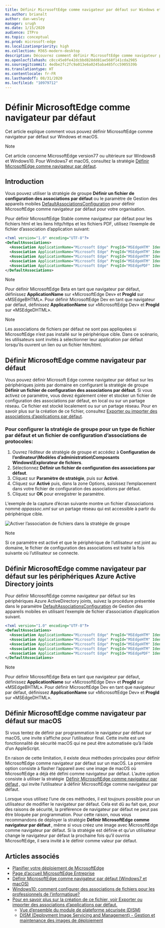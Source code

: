 ```yaml
---
title: Définir MicrosoftEdge comme navigateur par défaut sur Windows et macOS
ms.author: brianalt
author: dan-wesley
manager: srugh
ms.date: 1/15/2020
audience: ITPro
ms.topic: conceptual
ms.prod: microsoft-edge
ms.localizationpriority: high
ms.collection: M365-modern-desktop
description: Découvrez comment définir MicrosoftEdge comme navigateur par défaut
ms.openlocfilehash: c8cc45e0fe42dcbbd828dd81ae568f141cda2985
ms.sourcegitcommit: 4edbe2fc2fc9a013e6a0245aba485fcc5905539b
ms.translationtype: HT
ms.contentlocale: fr-FR
ms.lasthandoff: 08/31/2020
ms.locfileid: "10979712"
---
```

# Définir MicrosoftEdge comme navigateur par défaut

Cet article explique comment vous pouvez définir MicrosoftEdge comme navigateur par défaut sur Windows et macOS.

> [!NOTE]
> Cet article concerne MicrosoftEdge version77 ou ultérieure sur Windows8 et Windows10. Pour Windows7 et macOS, consultez la stratégie [Définir MicrosoftEdge comme navigateur par défaut](https://docs.microsoft.com/DeployEdge/microsoft-edge-policies#defaultbrowsersettingenabled).

## Introduction

Vous pouvez utiliser la stratégie de groupe **Définir un fichier de configuration des associations par défaut** ou le paramètre de Gestion des appareils mobiles [DefaultAssociationsConfiguration](https://docs.microsoft.com/windows/client-management/mdm/policy-csp-applicationdefaults#applicationdefaults-defaultassociationsconfiguration) pour définir MicrosoftEdge comme navigateur par défaut pour votre organisation.

Pour définir MicrosoftEdge Stable comme navigateur par défaut pour les fichiers html et les liens http/https et les fichiers PDF, utilisez l’exemple de fichier d’association d’application suivant:

```xml
<?xml version="1.0" encoding="UTF-8"?>
<DefaultAssociations> 
  <Association ApplicationName="Microsoft Edge" ProgId="MSEdgeHTM" Identifier=".html"/>
  <Association ApplicationName="Microsoft Edge" ProgId="MSEdgeHTM" Identifier=".htm"/>
  <Association ApplicationName="Microsoft Edge" ProgId="MSEdgeHTM" Identifier="http"/>
  <Association ApplicationName="Microsoft Edge" ProgId="MSEdgeHTM" Identifier="https"/>  
  <Association ApplicationName="Microsoft Edge" ProgId="MSEdgePDF" Identifier=".pdf"/>
</DefaultAssociations>
```

> [!NOTE]
> Pour définir MicrosoftEdge Beta en tant que navigateur par défaut, définissez **ApplicationName** sur «MicrosoftEdge Dev» et **ProgId** sur «MSEdgeBHTML». Pour définir MicrosoftEdge Dev en tant que navigateur par défaut, définissez **ApplicationName** sur «MicrosoftEdge Dev» et **ProgId** sur «MSEdgeDHTML».


> [!NOTE]
> Les associations de fichiers par défaut ne sont pas appliquées si MicrosoftEdge n’est pas installé sur le périphérique cible. Dans ce scénario, les utilisateurs sont invités à sélectionner leur application par défaut lorsqu’ils ouvrent un lien ou un fichier htm/html.

## Définir MicrosoftEdge comme navigateur par défaut

Vous pouvez définir Microsoft Edge comme navigateur par défaut sur les périphériques joints par domaine en configurant la stratégie de groupe **Définir un fichier de configuration des associations par défaut**. Si vous activez ce paramètre, vous devez également créer et stocker un fichier de configuration des associations par défaut, en local ou sur un partage réseau. Ce fichier est stocké localement ou sur un partage réseau. Pour en savoir plus sur la création de ce fichier, consultez [Exporter ou importer des associations d’applications par défaut](https://docs.microsoft.com/windows-hardware/manufacture/desktop/export-or-import-default-application-associations).

### Pour configurer la stratégie de groupe pour un type de fichier par défaut et un fichier de configuration d’associations de protocoles:

1. Ouvrez l’éditeur de stratégie de groupe et accédez à **Configuration de l’ordinateur\Modèles d’administration\Composants Windows\Explorateur de fichiers**.
2. Sélectionnez **Définir un fichier de configuration des associations par défaut**.
3. Cliquez sur **Paramètre de stratégie**, puis sur **Activé**.
4. Cliquez sur **Activé** puis, dans la zone Options, saisissez l’emplacement dans votre fichier de configuration des associations par défaut.
5. Cliquez sur **OK** pour enregistrer le paramètre.

L’exemple de la capture d’écran suivante montre un fichier d’associations nommé *appassoc.xml* sur un partage réseau qui est accessible à partir du périphérique cible.

   ![Activer l’association de fichiers dans la stratégie de groupe](./media/edge-learnmore-make-edge-default-browser/edge-learnmore-app-associations.png)

   > [!NOTE]
   > Si ce paramètre est activé et que le périphérique de l’utilisateur est joint au domaine, le fichier de configuration des associations est traité la fois suivante où l’utilisateur se connecte.

## Définir MicrosoftEdge comme navigateur par défaut sur les périphériques Azure Active Directory joints

Pour définir MicrosoftEdge comme navigateur par défaut sur les périphériques Azure ActiveDirectory joints, suivez la procédure présentée dans le paramètre [DefaultAssociationsConfiguration](https://docs.microsoft.com/windows/client-management/mdm/policy-csp-applicationdefaults#applicationdefaults-defaultassociationsconfiguration) de Gestion des appareils mobiles en utilisant l’exemple de fichier d’association d’application suivant.

```xml
<?xml version="1.0" encoding="UTF-8"?>
<DefaultAssociations>
  <Association ApplicationName="Microsoft Edge" ProgId="MSEdgeHTM" Identifier=".html"/>
  <Association ApplicationName="Microsoft Edge" ProgId="MSEdgeHTM" Identifier=".htm"/>
  <Association ApplicationName="Microsoft Edge" ProgId="MSEdgeHTM" Identifier="http"/>
  <Association ApplicationName="Microsoft Edge" ProgId="MSEdgeHTM" Identifier="https"/>  
  <Association ApplicationName="Microsoft Edge" ProgId="MSEdgePDF" Identifier=".pdf"/>
</DefaultAssociations>
```

> [!NOTE]
> Pour définir MicrosoftEdge Beta en tant que navigateur par défaut, définissez **ApplicationName** sur «MicrosoftEdge Dev» et **ProgId** sur «MSEdgeBHTML». Pour définir MicrosoftEdge Dev en tant que navigateur par défaut, définissez **ApplicationName** sur «MicrosoftEdge Dev» et **ProgId** sur «MSEdgeDHTML».

## Définir MicrosoftEdge comme navigateur par défaut sur macOS

Si vous tentez de définir par programmation le navigateur par défaut sur macOS, une invite s’affiche pour l’utilisateur final. Cette invite est une fonctionnalité de sécurité macOS qui ne peut être automatisée qu’à l’aide d’un AppleScript.

En raison de cette limitation, il existe deux méthodes principales pour définir MicrosoftEdge comme navigateur par défaut sur un macOS. La première option consiste à flasher l’appareil avec une image de macOS où MicrosoftEdge a déjà été défini comme navigateur par défaut. L’autre option consiste à utiliser la stratégie  [Définir MicrosoftEdge comme navigateur par défaut](https://docs.microsoft.com/DeployEdge/microsoft-edge-policies#defaultbrowsersettingenabled) , qui invite l’utilisateur à définir MicrosoftEdge comme navigateur par défaut.

Lorsque vous utilisez l’une de ces méthodes, il est toujours possible pour un utilisateur de modifier le navigateur par défaut. Cela est dû au fait que, pour des raisons de sécurité, la préférence de navigateur par défaut ne peut pas être bloquée par programmation. Pour cette raison, nous vous recommandons de déployer la stratégie **Définir MicrosoftEdge comme navigateur par défaut** , même si vous créez une image avec MicrosoftEdge comme navigateur par défaut. Si la stratégie est définie et qu’un utilisateur change le navigateur par défaut la prochaine fois qu’il ouvrira MicrosoftEdge, il sera invité à le définir comme valeur par défaut.

## Articles associés

- [Planifier votre déploiement de MicrosoftEdge](https://docs.microsoft.com/DeployEdge/deploy-edge-plan-deployment)
- [Page d’accueil MicrosoftEdge Entreprise](https://aka.ms/EdgeEnterprise)
- [Définir MicrosoftEdge comme navigateur par défaut (Windows7 et macOS)](https://docs.microsoft.com/DeployEdge/microsoft-edge-policies#defaultbrowsersettingenabled)
- [Windows10: comment configurer des associations de fichiers pour les professionnels de l’informatique?](https://docs.microsoft.com/archive/blogs/windowsinternals/windows-10-how-to-configure-file-associations-for-it-pros)
- [Pour en savoir plus sur la création de ce fichier, voir Exporter ou importer des associations d’applications par défaut.](https://docs.microsoft.com/windows-hardware/manufacture/desktop/export-or-import-default-application-associations)
  - [Vue d’ensemble du module de plateforme sécurisée (DISM)](https://docs.microsoft.com/windows-hardware/manufacture/desktop/what-is-dism)
  - [DISM (Deployment Image Servicing and Management) - Gestion et maintenance des images de déploiement](https://docs.microsoft.com/windows-hardware/manufacture/desktop/dism---deployment-image-servicing-and-management-technical-reference-for-windows)
